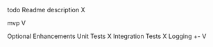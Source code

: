 todo
Readme description X

mvp V

Optional Enhancements
Unit Tests X
Integration Tests X
Logging +- V
